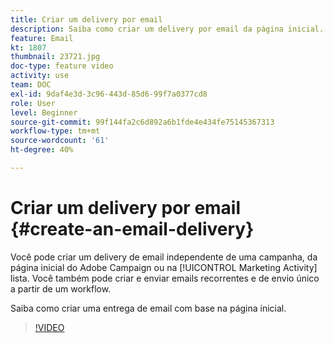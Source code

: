 ```yaml
---
title: Criar um delivery por email
description: Saiba como criar um delivery por email da página inicial.
feature: Email
kt: 1807
thumbnail: 23721.jpg
doc-type: feature video
activity: use
team: DOC
exl-id: 9daf4e3d-3c96-443d-85d6-99f7a0377cd8
role: User
level: Beginner
source-git-commit: 99f144fa2c6d892a6b1fde4e434fe75145367313
workflow-type: tm+mt
source-wordcount: '61'
ht-degree: 40%

---
```


# Criar um delivery por email {#create-an-email-delivery}

Você pode criar um delivery de email independente de uma campanha, da página inicial do Adobe Campaign ou na [!UICONTROL Marketing Activity] lista. Você também pode criar e enviar emails recorrentes e de envio único a partir de um workflow.

Saiba como criar uma entrega de email com base na página inicial.

>[!VIDEO](https://video.tv.adobe.com/v/23721?quality=12)
